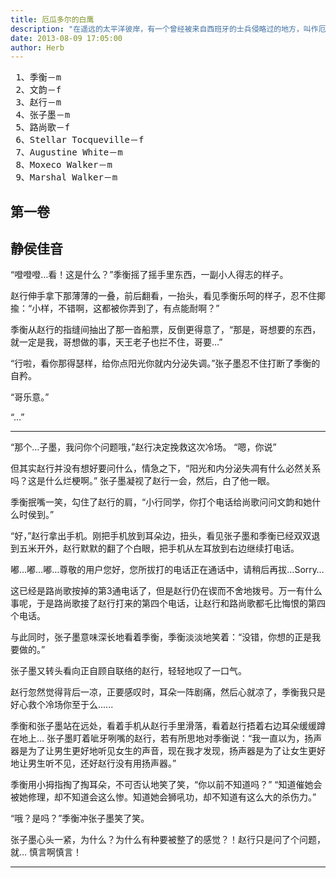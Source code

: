 ```yaml
---
title: 厄瓜多尔的白鹰
description: "在遥远的太平洋彼岸，有一个曾经被来自西班牙的士兵侵略过的地方，叫作厄瓜多尔，那是一个位于南美洲的热带岛＿国，在那片土地上，有由一座座浮于水面，或大或小的礁石、隆起的地壳构成的科隆群岛，也叫作加拉帕戈斯群岛。那里仿佛就是生物的天堂，令上帝都为之叹息..."
date: 2013-08-09 17:05:00
author: Herb
---
```


<pre> 1、季衡－m
 2、文韵－f
 3、赵行－m
 4、张子墨－m
 5、路尚歌－f
 6、Stellar Tocqueville－f
 7、Augustine White－m
 8、Moxeco Walker－m
 9、Marshal Walker－m</pre>

## 第一卷

## 静侯佳音

“噔噔噔…看！这是什么？”季衡摇了摇手里东西，一副小人得志的样子。

赵行伸手拿下那薄薄的一叠，前后翻看，一抬头，看见季衡乐呵的样子，忍不住揶揄：“小样，不错啊，这都被你弄到了，有点能耐啊？”

季衡从赵行的指缝间抽出了那一沓船票，反倒更得意了，“那是，哥想要的东西，就一定是我，哥想做的事，天王老子也拦不住，哥要…”

“行啦，看你那得瑟样，给你点阳光你就内分泌失调。”张子墨忍不住打断了季衡的自矜。

“哥乐意。”

“…”

---

“那个…子墨，我问你个问题哦，”赵行决定挽救这次冷场。 “嗯，你说”

但其实赵行并没有想好要问什么，情急之下，“阳光和内分泌失凋有什么必然关系吗？这是什么烂梗啊。” 张子墨凝视了赵行一会，然后，白了他一眼。

季衡抿嘴一笑，勾住了赵行的肩，“小行同学，你打个电话给尚歌问问文韵和她什么时侯到。”

“好，”赵行拿出手机。刚把手机放到耳朵边，扭头，看见张子墨和季衡已经双双退到五米开外，赵行默默的翻了个白眼，把手机从左耳放到右边继续打电话。

嘟…嘟…嘟…尊敬的用户您好，您所拔打的电话正在通话中，请稍后再拔…Sorry…

这已经是路尚歌按掉的第3通电话了，但是赵行仍在锲而不舍地拨号。万一有什么事呢，于是路尚歌接了赵行打来的第四个电话，让赵行和路尚歌都乇比悔恨的第四个电话。

与此同时，张子墨意味深长地看着季衡，季衡淡淡地笑着：“没错，你想的正是我要做的。”

张子墨又转头看向正自顾自联络的赵行，轻轻地叹了一口气。

赵行忽然觉得背后一凉，正要感叹时，耳朵一阵剧痛，然后心就凉了，季衡我只是好心救个冷场你至于么......

季衡和张子墨站在远处，看着手机从赵行手里滑落，看着赵行捂着右边耳朵缓缓蹲在地上… 张子墨盯着呲牙咧嘴的赵行，若有所思地对季衡说：“我一直以为，扬声器是为了让男生更好地听见女生的声音，现在我才发现，扬声器是为了让女生更好地让男生听不见，还好赵行没有用扬声器。”

季衡用小拇指掏了掏耳朵，不可否认地笑了笑，“你以前不知道吗？” “知道催她会被她修理，却不知道会这么惨。知道她会狮吼功，却不知道有这么大的杀伤力。”

“哦？是吗？”季衡冲张子墨笑了笑。

张子墨心头一紧，为什么？为什么有种要被整了的感觉？！赵行只是问了个问题，就… 慎言啊慎言！

---